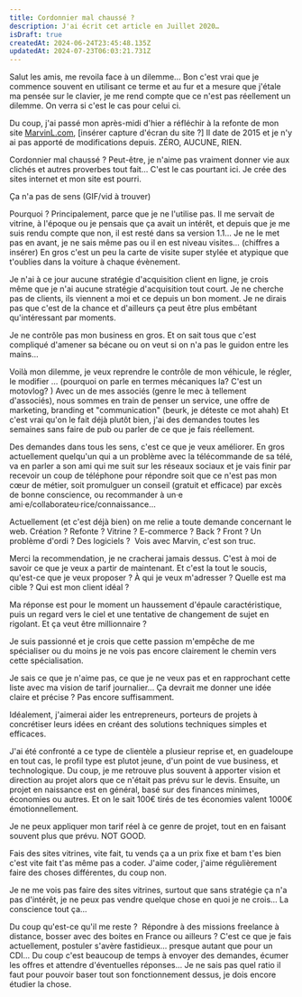 ```yaml
---
title: Cordonnier mal chaussé ?
description: J'ai écrit cet article en Juillet 2020…
isDraft: true
createdAt: 2024-06-24T23:45:48.135Z
updatedAt: 2024-07-23T06:03:21.731Z
---
```


Salut les amis, me revoila face à un dilemme…
Bon c'est vrai que je commence souvent en utilisant ce terme et au fur et a mesure que j'étale ma pensée sur le clavier, je me rend compte que ce n'est pas réellement un dilemme.
On verra si c'est le cas pour celui ci.

Du coup, j'ai passé mon après-midi d'hier a réfléchir à la refonte de mon site [MarvinL.com](http://marvinl.com),  \[insérer capture d'écran du site ?]
Il date de 2015 et je n'y ai pas apporté de modifications depuis. ZÉRO, AUCUNE, RIEN.

Cordonnier mal chaussé ? Peut-être, je n'aime pas vraiment donner vie aux clichés et autres proverbes tout fait… C'est le cas pourtant ici. Je crée des sites internet et mon site est pourri.

Ça n'a pas de sens (GIF/vid à trouver)

Pourquoi ? Principalement, parce que je ne l'utilise pas. Il me servait de vitrine, à l'époque ou je pensais que ça avait un intérêt, et depuis que je me suis rendu compte que non, il est resté dans sa version 1.1…
Je ne le met pas en avant, je ne sais même pas ou il en est niveau visites… (chiffres a insérer)
En gros c'est un peu la carte de visite super stylée et atypique que t'oublies dans la voiture à chaque évènement.

Je n'ai à ce jour aucune stratégie d'acquisition client en ligne, je crois même que je n'ai aucune stratégie d'acquisition tout court.
Je ne cherche pas de clients, ils viennent a moi et ce depuis un bon moment.
Je ne dirais pas que c'est de la chance et d'ailleurs ça peut être plus embêtant qu'intéressant par moments.

Je ne contrôle pas mon business en gros. Et on sait tous que c'est compliqué d'amener sa bécane ou on veut si on n'a pas le guidon entre les mains…

Voilà mon dilemme, je veux reprendre le contrôle de mon véhicule, le régler, le modifier … (pourquoi on parle en termes mécaniques la? C'est un motovlog? )
Avec un de mes associés (genre le mec à tellement d'associés), nous sommes en train de penser un service, une offre de marketing, branding et "communication" (beurk, je déteste ce mot ahah)
Et c'est vrai qu'on le fait déjà plutôt bien, j'ai des demandes toutes les semaines sans faire de pub ou parler de ce que je fais réellement.

Des demandes dans tous les sens, c'est ce que je veux améliorer. En gros actuellement quelqu'un qui a un problème avec la télécommande de sa télé, va en parler a son ami qui me suit sur les réseaux sociaux et je vais finir par recevoir un coup de téléphone pour répondre soit que ce n'est pas mon cœur de métier, soit promulguer un conseil (gratuit et efficace) par excès de bonne conscience, ou recommander à un·e ami·e/collaborateu·rice/connaissance…

Actuellement (et c'est déjà bien) on me relie a toute demande concernant le web. Création ? Refonte ? Vitrine ? E-commerce ? Back ? Front ? Un problème d'ordi ? Des logiciels ? 
Vois avec Marvin, c'est son truc.

Merci la recommendation, je ne cracherai jamais dessus. C'est à moi de savoir ce que je veux a partir de maintenant.
Et c'est la tout le soucis, qu'est-ce que je veux proposer ? À qui je veux m'adresser ? Quelle est ma cible ? Qui est mon client idéal ?

Ma réponse est pour le moment un haussement d'épaule caractéristique, puis un regard vers le ciel et une tentative de changement de sujet en rigolant.
Et ça veut être millionnaire ?

Je suis passionné et je crois que cette passion m'empêche de me spécialiser ou du moins je ne vois pas encore clairement le chemin vers cette spécialisation.

Je sais ce que je n'aime pas, ce que je ne veux pas et en rapprochant cette liste avec ma vision de tarif journalier…
Ça devrait me donner une idée claire et précise ? Pas encore suffisamment.

Idéalement, j'aimerai aider les entrepreneurs, porteurs de projets à concrétiser leurs idées en créant des solutions techniques simples et efficaces.

J'ai été confronté a ce type de clientèle a plusieur reprise et, en guadeloupe en tout cas, le profil type est plutot jeune, d'un point de vue business, et technologique.
Du coup, je me retrouve plus souvent à apporter vision et direction au projet alors que ce n'était pas prévu sur le devis.
Ensuite, un projet en naissance est en général, basé sur des finances minimes, économies ou autres.
Et on le sait 100€ tirés de tes économies valent 1000€ émotionnellement.

Je ne peux appliquer mon tarif réel à ce genre de projet, tout en en faisant souvent plus que prévu. NOT GOOD.

Fais des sites vitrines, vite fait, tu vends ça a un prix fixe et bam t'es bien c'est vite fait t'as même pas a coder.
J'aime coder, j'aime régulièrement faire des choses différentes, du coup non.

Je ne me vois pas faire des sites vitrines, surtout que sans stratégie ça n'a pas d'intérêt, je ne peux pas vendre quelque chose en quoi je ne crois…
La conscience tout ça…

Du coup qu'est-ce qu'il me reste ? 
Répondre à des missions freelance à distance, bosser avec des boites en France ou ailleurs ?
C'est ce que je fais actuellement, postuler s'avère fastidieux… presque autant que pour un CDI…
Du coup c'est beaucoup de temps à envoyer des demandes, écumer les offres et attendre d'éventuelles réponses…
Je ne sais pas quel ratio il faut pour pouvoir baser tout son fonctionnement dessus, je dois encore étudier la chose.
